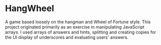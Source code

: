 # HangWheel

A game based loosely on the hangman and Wheel of Fortune style.  This project originated primarily as an exercise in manipulating JavaScript arrays.  I used arrays of answers and hints, splitting and creating copies for the UI display of underscores and evaluating users' answers.